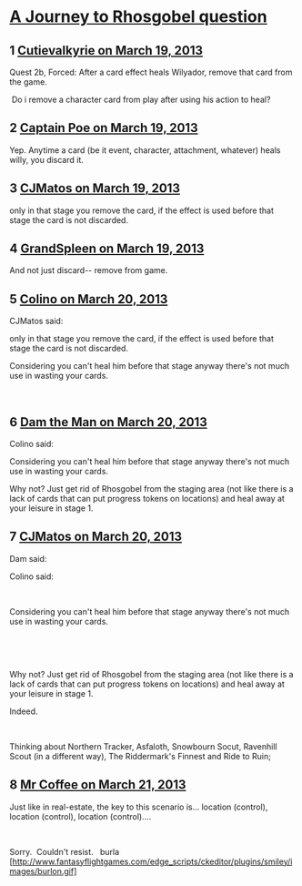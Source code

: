 # [A Journey to Rhosgobel question](https://community.fantasyflightgames.com/topic/81036-a-journey-to-rhosgobel-question/)

## 1 [Cutievalkyrie on March 19, 2013](https://community.fantasyflightgames.com/topic/81036-a-journey-to-rhosgobel-question/?do=findComment&comment=775547)

Quest 2b, Forced: After a card effect heals Wilyador, remove that card from the game.

 Do i remove a character card from play after using his action to heal? 

## 2 [Captain Poe on March 19, 2013](https://community.fantasyflightgames.com/topic/81036-a-journey-to-rhosgobel-question/?do=findComment&comment=775551)

Yep. Anytime a card (be it event, character, attachment, whatever) heals willy, you discard it.

## 3 [CJMatos on March 19, 2013](https://community.fantasyflightgames.com/topic/81036-a-journey-to-rhosgobel-question/?do=findComment&comment=775558)

only in that stage you remove the card, if the effect is used before that stage the card is not discarded.

## 4 [GrandSpleen on March 19, 2013](https://community.fantasyflightgames.com/topic/81036-a-journey-to-rhosgobel-question/?do=findComment&comment=775623)

And not just discard-- remove from game.  

## 5 [Colino on March 20, 2013](https://community.fantasyflightgames.com/topic/81036-a-journey-to-rhosgobel-question/?do=findComment&comment=775840)

CJMatos said:

only in that stage you remove the card, if the effect is used before that stage the card is not discarded.



Considering you can't heal him before that stage anyway there's not much use in wasting your cards.

 

## 6 [Dam the Man on March 20, 2013](https://community.fantasyflightgames.com/topic/81036-a-journey-to-rhosgobel-question/?do=findComment&comment=775869)

Colino said:

Considering you can't heal him before that stage anyway there's not much use in wasting your cards.



Why not? Just get rid of Rhosgobel from the staging area (not like there is a lack of cards that can put progress tokens on locations) and heal away at your leisure in stage 1.

## 7 [CJMatos on March 20, 2013](https://community.fantasyflightgames.com/topic/81036-a-journey-to-rhosgobel-question/?do=findComment&comment=775973)

Dam said:

Colino said:

 

Considering you can't heal him before that stage anyway there's not much use in wasting your cards.

 

 

Why not? Just get rid of Rhosgobel from the staging area (not like there is a lack of cards that can put progress tokens on locations) and heal away at your leisure in stage 1.



Indeed.

 

Thinking about Northern Tracker, Asfaloth, Snowbourn Socut, Ravenhill Scout (in a different way), The Riddermark's Finnest and Ride to Ruin;

## 8 [Mr Coffee on March 21, 2013](https://community.fantasyflightgames.com/topic/81036-a-journey-to-rhosgobel-question/?do=findComment&comment=776477)

Just like in real-estate, the key to this scenario is… location (control), location (control), location (control)….

 

Sorry.  Couldn't resist.   burla [http://www.fantasyflightgames.com/edge_scripts/ckeditor/plugins/smiley/images/burlon.gif]

